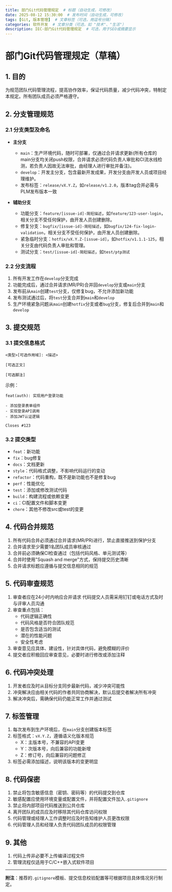 ```yaml
---
title: 部门Git代码管理规定  # 标题（自动生成，可修改）
date: 2025-08-12 15:30:00  # 发布时间（自动生成，可修改）
tags: [Git, 版本管理]  # 文章标签（可选，用逗号分隔）
categories: 软件开发  # 文章分类（可选，如 "技术"、"生活"）
description: IEC-部门Git代码管理规定  # 可选，用于SEO或摘要显示
---
```

# 部门Git代码管理规定（草稿）

## 1. 目的

为规范团队代码管理流程，提高协作效率，保证代码质量，减少代码冲突，特制定本规定。所有团队成员必须严格遵守。

## 2. 分支管理规范

### 2.1 分支类型及命名

- **主分支**
  - `main`：生产环境代码，随时可部署，仅通过合并请求更新(所有仓库的main分支均关闭push权限，合并请求必须代码负责人审批和CI流水线检测，若负责人因故无法审批，由经理人进行审批并备注)。
  - `develop`：开发主分支，包含最新开发成果，开发分支由开发人员或项目经理维护。
  - 发布标签：`release/vX.Y.Z`，如`release/v1.2.0`，版本tag合并必需与PLM发布版本一致

- **辅助分支**
  - 功能分支：`feature/[issue-id]-简短描述`，如`feature/123-user-login`，相关分支不受任何保护，由开发人员创建删除。
  - 修复分支：`bugfix/[issue-id]-简短描述`，如`bugfix/124-fix-login-validation`，相关分支不受任何保护，由开发人员创建删除。
  - 紧急临时分支：`hotfix/vX.Y.Z-[issue-id]`，如`hotfix/v1.1.1-125`，相关分支由代码负责人审批和管理。
  - 测试分支：`test/[issue-id]-简短描述`，如`test/ptp测试`

### 2.2 分支流程

1. 所有开发工作在`develop`分支完成
2. 功能完成后，通过合并请求(MR/PR)合并回`develop`分支或`main`分支
3. 发布前从`main`创建`test`分支，仅修复bug，不允许添加新功能
4. 发布测试通过后，将`test`分支合并到`main`和`develop`
5. 生产环境紧急问题从`main`创建`hotfix`分支或者`bug`分支，修复后合并到`main`和`develop`

## 3. 提交规范

### 3.1 提交信息格式

```
<类型>[可选作用域]: <描述>

[可选正文]

[可选脚注]
```

示例：
```
feat(auth): 实现用户登录功能

- 添加登录表单组件
- 实现登录API调用
- 添加JWT认证逻辑

Closes #123
```

### 3.2 提交类型

- `feat`：新功能
- `fix`：bug修复
- `docs`：文档更新
- `style`：代码格式调整，不影响代码运行的变动
- `refactor`：代码重构，既不是新功能也不是修复bug
- `perf`：性能优化
- `test`：添加或修改测试代码
- `build`：构建流程或依赖变更
- `ci`：CI配置文件和脚本变更
- `chore`：其他不修改src或test的变更

## 4. 代码合并规范

1. 所有代码合并必须通过合并请求(MR/PR)进行，禁止直接推送到保护分支
2. 合并请求至少需要1名团队成员审核通过
3. 合并前必须确保CI检查通过（包括代码风格、单元测试等）
4. 合并时使用"Squash and merge"方式，保持提交历史清晰
5. 合并请求标题应遵循与提交信息相同的规范

## 5. 代码审查规范

1. 审查者应在24小时内响应合并请求
   代码提交人员需采用钉钉或电话方式及时与评审人员沟通
2. 审查重点包括：
   -	代码逻辑正确性
   -	代码风格是否符合团队规范
   -	是否包含适当的测试
   -	潜在的性能问题
   -	安全性考虑
3. 审查意见应具体、建设性，针对具体代码，避免模糊的评价
4. 提交者应积极回应审查意见，必要时进行修改或添加注释

## 6. 代码冲突处理

1. 开发者应及时从目标分支同步最新代码，减少冲突可能性
2. 冲突解决应由相关代码的作者共同协商解决，默认后提交者解决所有冲突
3. 解决冲突后，需确保代码仍能正常工作并通过测试

## 7. 标签管理

1. 每次发布到生产环境后，在`main`分支创建版本标签
2. 标签格式：`vX.Y.Z`，遵循语义化版本规范
   - X：主版本号，不兼容的API变更
   - Y：次版本号，向后兼容的功能新增
   - Z：修订号，向后兼容的问题修正
3. 标签必需添加描述，说明该版本的变更明显

## 8. 代码保密

1. 禁止将包含敏感信息（密钥、密码等）的代码提交到仓库
2. 敏感配置应使用环境变量或配置文件，并将配置文件加入`.gitignore`
3. 禁止将内部项目代码推送到公共仓库
4. 离开团队的成员应及时移除其代码仓库访问权限
5. 代码管理或经理人工作调整时应及时告知维护人员更改权限
6. 代码管理人员和经理人负责代码团队成员的权限管理

## 9. 其他

1. 代码上传非必要不上传编译过程文件
2. 管理流程仅适用于C/C++嵌入式软件项目

---

**附注**：推荐的`.gitignore`模板、提交信息校验配置等可根据项目具体情况另行制定。
